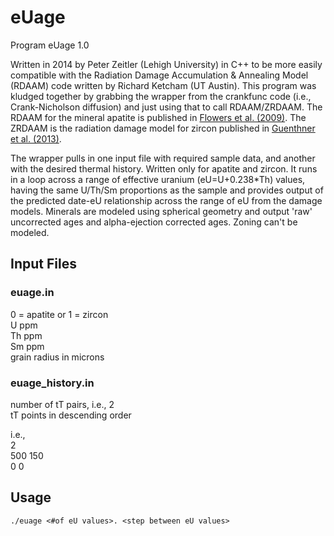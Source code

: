 # eUage

Program eUage 1.0

Written in 2014 by Peter Zeitler (Lehigh University) in C++ to be more easily compatible with the Radiation Damage Accumulation & Annealing Model (RDAAM) code written by Richard Ketcham (UT Austin). This program was kludged together by grabbing the wrapper from the crankfunc code (i.e., Crank-Nicholson diffusion) and just using that to call RDAAM/ZRDAAM. The RDAAM for the mineral apatite is published in [Flowers et al. (2009)](https://doi.org/10.1016/j.gca.2009.01.015). The ZRDAAM is the radiation damage model for zircon published in [Guenthner et al. (2013)](https://doi.org/10.2475/03.2013.01).

The wrapper pulls in one input file with required sample data, and another with the desired thermal history. Written only for apatite and zircon. It runs in a loop across a range of effective uranium (eU=U+0.238*Th) values, having the same U/Th/Sm proportions as the sample and provides output of the predicted date-eU relationship across the range of eU from the damage models. Minerals are modeled using spherical geometry and output 'raw' uncorrected ages and alpha-ejection corrected ages. Zoning can't be modeled.

## Input Files

### euage.in <br>
0 = apatite or 1 = zircon <br>
U ppm <br>
Th ppm <br>
Sm ppm <br>
grain radius in microns <br>

### euage_history.in <br>
number of tT pairs, i.e., 2 <br>
tT points in descending order <br>

i.e., <br>
2 <br>
500 150 <br>
0 0 <br>

## Usage

``` 
./euage <#of eU values>. <step between eU values>
```
